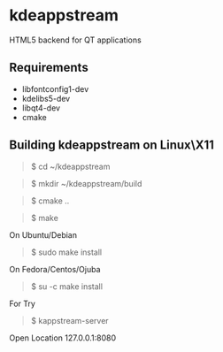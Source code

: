 # kdeappstream
HTML5 backend for QT applications

Requirements
------------
* libfontconfig1-dev
* kdelibs5-dev
* libqt4-dev
* cmake


Building kdeappstream on Linux\X11
----------------------------------

>$ cd ~/kdeappstream

>$ mkdir ~/kdeappstream/build

>$ cmake ..

>$ make

On Ubuntu/Debian
>$ sudo make install

On Fedora/Centos/Ojuba
>$ su -c make install


For Try
>$ kappstream-server

Open Location
127.0.0.1:8080
